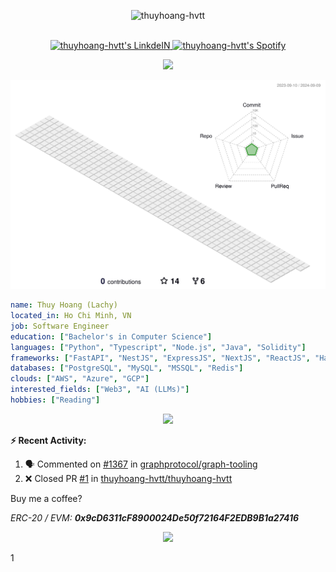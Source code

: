 <!-- [![Actions Status](https://github.com/thuyhoang-hvtt/thuyhoang-hvtt/workflows/wakatime-stats/badge.svg)](https://github.com/thuyhoang-hvtt/thuyhoang-hvtt/actions)
[![Actions Status](https://github.com/thuyhoang-hvtt/thuyhoang-hvtt/workflows/update-gh-activity/badge.svg)](https://github.com/thuyhoang-hvtt/thuyhoang-hvtt/actions)
![](https://visitor-badge.glitch.me/badge?page_id=thuyhoang-hvtt.thuyhoang-hvtt) -->


<p align="center">
  <img src="https://socialify.git.ci/thuyhoang-hvtt/thuyhoang-hvtt/image?font=Source%20Code%20Pro&forks=1&issues=1&language=1&name=1&owner=1&pattern=Plus&pulls=1&stargazers=1&theme=Dark" alt="thuyhoang-hvtt" width="700" height="300" />
</p>

<p align="center">
<br/>
<a href="https://www.linkedin.com/in/thuyhoang-hvtt">
  <img alt="thuyhoang-hvtt's LinkdeIN" width="50px" src="https://user-images.githubusercontent.com/43545812/144035037-0f415fc7-9f96-4517-a370-ccc6e78a714b.png" />
</a>
<a href="https://open.spotify.com/user/">
  <img alt="thuyhoang-hvtt's Spotify" width="50px" src="https://user-images.githubusercontent.com/43545812/144035120-1ad5169b-91c7-4078-bef9-6a82c733f373.png" />
</a>
<br>
</p>

<p align="center">
  <img alig src="https://github-profile-trophy.vercel.app/?username=thuyhoang-hvtt&theme=onedark&column=-1" />
</p>

<p align="center" >
	<picture>
	  <source media="(prefers-color-scheme: dark)"  srcset="https://raw.githubusercontent.com/thuyhoang-hvtt/thuyhoang-hvtt/output-3d-contrib/night.svg" />
	  <source media="(prefers-color-scheme: light)" srcset="https://raw.githubusercontent.com/thuyhoang-hvtt/thuyhoang-hvtt/output-3d-contrib/day.svg" />
	  <img alt="github profile contributions chart"    src="https://raw.githubusercontent.com/thuyhoang-hvtt/thuyhoang-hvtt/output-3d-contrib/day.svg" />
	</picture>
</p>

```yaml
name: Thuy Hoang (Lachy)
located_in: Ho Chi Minh, VN
job: Software Engineer
education: ["Bachelor's in Computer Science"]
languages: ["Python", "Typescript", "Node.js", "Java", "Solidity"]
frameworks: ["FastAPI", "NestJS", "ExpressJS", "NextJS", "ReactJS", "Hardhat"]
databases: ["PostgreSQL", "MySQL", "MSSQL", "Redis"]
clouds: ["AWS", "Azure", "GCP"]
interested_fields: ["Web3", "AI (LLMs)"]
hobbies: ["Reading"]
```

<p align="center">
  <img src="https://spotify-github-profile.vercel.app/api/view?uid=vk96ugxz19h19oampcdefktjn&cover_image=false&theme=default&show_offline=false&background_color=121212&interchange=true&bar_color=1bed0c">
</p>


**:zap: Recent Activity:**

<!--START_SECTION:activity-->
1. 🗣 Commented on [#1367](https://github.com/graphprotocol/graph-tooling/issues/1367#issuecomment-1752095089) in [graphprotocol/graph-tooling](https://github.com/graphprotocol/graph-tooling)
2. ❌ Closed PR [#1](https://github.com/thuyhoang-hvtt/thuyhoang-hvtt/pull/1) in [thuyhoang-hvtt/thuyhoang-hvtt](https://github.com/thuyhoang-hvtt/thuyhoang-hvtt)
<!--END_SECTION:activity-->

<!--START_SECTION:waka-->
<!--END_SECTION:waka-simple-->

Buy me a coffee?

*ERC-20 / EVM: **0x9cD6311cF8900024De50f72164F2EDB9B1a27416***


<p align="center">
  <img src="https://capsule-render.vercel.app/api?type=waving&color=gradient&height=60&section=footer"/>
</p>


1